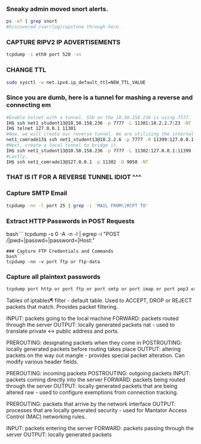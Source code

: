 ### Sneaky admin moved snort alerts.
```bash
ps -ef | grep snort
#Discovered /var/log/capstone through here.
```
### CAPTURE RIPV2 IP ADVERTISEMENTS
```bash
tcpdump -i eth0 port 520 -vn
```
### CHANGE TTL
```bash
sudo sysctl -w net.ipv4.ip_default_ttl=NEW_TTL_VALUE
```
### Since you are dumb, here is a tunnel for mashing a reverse and connecting em
```bash
#Enable telnet with a tunnel. SSH on the 10.50.158.236 is using 7777.
IH$ ssh net1_student13@10.50.158.236 -p 7777 -L 11301:10.2.2.7:23 -NT
IH$ telnet 127.0.0.1 11301
#Now, we will create our reverse tunnel. We are utilizing the internal (.6) using it's ssh port. The 2222 states what our ssh port is to utilize for the function.
net1_comrade13$ ssh net1_student13@10.2.2.6 -p 7777 -R 11399:127.0.0.1:2222 -NT
#Next, create a local tunnel to bridge it. 
IH$ ssh net1_student13@10.50.158.236 -p 7777 -L 11302:127.0.0.1:11399 -NT
#Lastly,
IH$ ssh net1_comrade13@127.0.0.1 -p 11302 -D 9050 -NT
```
### THAT IS IT FOR A REVERSE TUNNEL IDIOT ^^^
### Capture SMTP Email
```bash
tcpdump -nn -l port 25 | grep -i 'MAIL FROM\|RCPT TO'
```
### Extract HTTP Passwords in POST Requests
bash```
tcpdump -s 0 -A -n -l | egrep -i "POST /|pwd=|passwd=|password=|Host:"
```
### Capture FTP Credentials and Commands
bash```
tcpdump -nn -v port ftp or ftp-data
```
### Capture all plaintext passwords
```bash
tcpdump port http or port ftp or port smtp or port imap or port pop3 or port telnet -l -A | egrep -i -B5 'pass=|pwd=|log=|login=|user=|username=|pw=|pas
```
Tables of iptables¶
filter - default table. Used to ACCEPT, DROP or REJECT packets that match. Provides packet filtering.

INPUT: packets going to the local machine
FORWARD: packets routed through the server
OUTPUT: locally generated packets
nat - used to translate private ↔ public address and ports.

PREROUTING: designating packets when they come in
POSTROUTING: locally generated packets before routing takes place
OUTPUT: altering packets on the way out
mangle - provides special packet alteration. Can modify various header fields.

PREROUTING: incoming packets
POSTROUTING: outgoing packets
INPUT: packets coming directly into the server
FORWARD: packets being routed through the server
OUTPUT: locally generated packets that are being altered
raw - used to configure exemptions from connection tracking.

PREROUTING: packets that arrive by the network interface
OUTPUT: processes that are locally generated
security - used for Mantator Access Control (MAC) networking rules.

INPUT: packets entering the server
FORWARD: packets passing through the server
OUTPUT: locally generated packets
